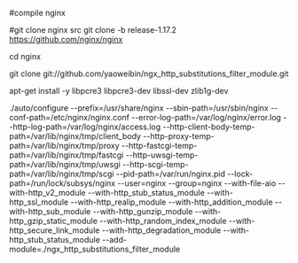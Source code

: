 #compile nginx

#git clone nginx src
git clone -b release-1.17.2 https://github.com/nginx/nginx

cd nginx

git clone git://github.com/yaoweibin/ngx_http_substitutions_filter_module.git

apt-get install -y libpcre3 libpcre3-dev libssl-dev zlib1g-dev

./auto/configure --prefix=/usr/share/nginx --sbin-path=/usr/sbin/nginx --conf-path=/etc/nginx/nginx.conf --error-log-path=/var/log/nginx/error.log --http-log-path=/var/log/nginx/access.log --http-client-body-temp-path=/var/lib/nginx/tmp/client_body --http-proxy-temp-path=/var/lib/nginx/tmp/proxy --http-fastcgi-temp-path=/var/lib/nginx/tmp/fastcgi --http-uwsgi-temp-path=/var/lib/nginx/tmp/uwsgi --http-scgi-temp-path=/var/lib/nginx/tmp/scgi --pid-path=/var/run/nginx.pid --lock-path=/run/lock/subsys/nginx --user=nginx --group=nginx --with-file-aio --with-http_v2_module --with-http_stub_status_module --with-http_ssl_module --with-http_realip_module --with-http_addition_module --with-http_sub_module  --with-http_gunzip_module --with-http_gzip_static_module --with-http_random_index_module --with-http_secure_link_module --with-http_degradation_module --with-http_stub_status_module --add-module=./ngx_http_substitutions_filter_module
